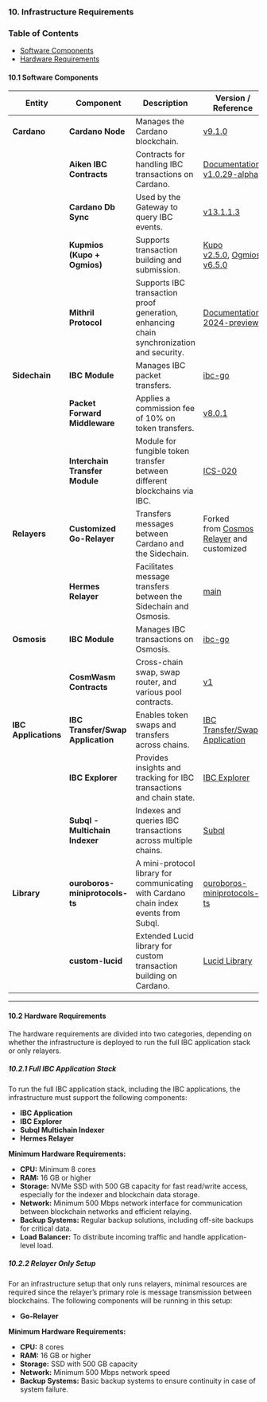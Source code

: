 ### 10. Infrastructure Requirements 

### Table of Contents
  - [Software Components](#101-software-components)
  - [Hardware Requirements](#102-hardware-requirements)

#### 10.1 Software Components

| Entity         | Component                    | Description                                                                                               | Version / Reference                                                                                                                                  | Type            |
|----------------|------------------------------|-----------------------------------------------------------------------------------------------------------|-----------------------------------------------------------------------------------------------------------------------------------------------------|-----------------|
| **Cardano**    | **Cardano Node**              | Manages the Cardano blockchain.                                                                            | [v9.1.0](https://github.com/IntersectMBO/cardano-node/releases/tag/9.1.0)                                                                           | Infrastructure  |
|                | **Aiken IBC Contracts**       | Contracts for handling IBC transactions on Cardano.                                                        | [Documentation](https://github.com/cardano-foundation/cardano-ibc-incubator/tree/draft/aiken-contract-docs/cardano/docs), [v1.0.29-alpha](https://github.com/aiken-lang/aiken/releases/tag/v1.0.29-alpha)                            | Core            |
|                | **Cardano Db Sync**           | Used by the Gateway to query IBC events.                                                                   | [v13.1.1.3](https://github.com/IntersectMBO/cardano-db-sync/pkgs/container/cardano-db-sync/160873989?tag=13.1.1.3)                                  | Infrastructure  |
|                | **Kupmios (Kupo + Ogmios)**   | Supports transaction building and submission.                                                              | [Kupo v2.5.0](https://hub.docker.com/layers/cardanosolutions/kupo/v2.5.0/images/sha256-0055667e640bfb1c80504d302912daa1284381256e0433a8c07e473200fc962e?context=explore), [Ogmios v6.5.0](https://github.com/CardanoSolutions/ogmios/tree/v6.5.0) | Infrastructure  |
|                | **Mithril Protocol**          | Supports IBC transaction proof generation, enhancing chain synchronization and security.                   | [Documentation](https://github.com/input-output-hk/mithril), [2024-preview](https://ghcr.io/input-output-hk/mithril-client:2024-preview)                                                                                          | Infrastructure  |
| **Sidechain**  | **IBC Module**                | Manages IBC packet transfers.                                                                              | [ibc-go](https://github.com/cosmos/ibc-go)                                                                                                          | Core            |
|                | **Packet Forward Middleware** | Applies a commission fee of 10% on token transfers.                                                        | [v8.0.1](https://github.com/cosmos/ibc-apps/releases/tag/middleware%2Fpacket-forward-middleware%2Fv8.0.1)                                           | Core            |
|                | **Interchain Transfer Module**| Module for fungible token transfer between different blockchains via IBC.                                   | [ICS-020](https://github.com/cosmos/ibc/blob/main/spec/app/ics-020-fungible-token-transfer/README.md)                                                | Core            |
| **Relayers**   | **Customized Go-Relayer**     | Transfers messages between Cardano and the Sidechain.                                                      | Forked from [Cosmos Relayer](https://github.com/cosmos/relayer) and customized                                                                       | Core            |
|                | **Hermes Relayer**            | Facilitates message transfers between the Sidechain and Osmosis.                                           | [main](https://github.com/informalsystems/hermes)                                                                                                    | Infrastructure  |
| **Osmosis**    | **IBC Module**                | Manages IBC transactions on Osmosis.                                                                       | [ibc-go](https://github.com/cosmos/ibc-go)                                                                                                          | Core            |
|                | **CosmWasm Contracts**        | Cross-chain swap, swap router, and various pool contracts.                                                 | [v1](https://github.com/cardano-foundation/cardano-ibc-incubator/tree/v1.0.2-non-mithril-x-swap/chains/osmosis/configuration/cosmwasm/contracts)     | Core            |
| **IBC Applications** | **IBC Transfer/Swap Application** | Enables token swaps and transfers across chains.                                                         | [IBC Transfer/Swap Application](https://github.com/cardano-foundation/cardano-ibc-incubator/tree/main/dapps/ibc-swap)                                | App             |
|                | **IBC Explorer**              | Provides insights and tracking for IBC transactions and chain state.                                        | [IBC Explorer](https://github.com/cardano-foundation/cardano-ibc-incubator/tree/main/dapps/ibc-explorer)                                             | App             |
|                | **Subql - Multichain Indexer**| Indexes and queries IBC transactions across multiple chains.                                                | [Subql](https://github.com/SmartOSC/subql-cardano)                                                                                                   | App             |
| **Library**    | **ouroboros-miniprotocols-ts**| A mini-protocol library for communicating with Cardano chain index events from Subql.                       | [ouroboros-miniprotocols-ts](https://github.com/HarmonicLabs/ouroboros-miniprotocols-ts)                                                             | App             |
|                | **custom-lucid**              | Extended Lucid library for custom transaction building on Cardano.                                          | [Lucid Library](https://github.com/cuonglv-smartosc/lucid-custom)                                                                                    | Core            | 

---

#### 10.2 Hardware Requirements

The hardware requirements are divided into two categories, depending on whether the infrastructure is deployed to run the full IBC application stack or only relayers.

##### 10.2.1 Full IBC Application Stack

To run the full IBC application stack, including the IBC applications, the infrastructure must support the following components:

- **IBC Application**
- **IBC Explorer**
- **Subql Multichain Indexer**
- **Hermes Relayer**

**Minimum Hardware Requirements:**

- **CPU:** Minimum 8 cores
- **RAM:** 16 GB or higher
- **Storage:** NVMe SSD with 500 GB capacity for fast read/write access, especially for the indexer and blockchain data storage.
- **Network:** Minimum 500 Mbps network interface for communication between blockchain networks and efficient relaying.
- **Backup Systems:** Regular backup solutions, including off-site backups for critical data.
- **Load Balancer:** To distribute incoming traffic and handle application-level load.

##### 10.2.2 Relayer Only Setup

For an infrastructure setup that only runs relayers, minimal resources are required since the relayer’s primary role is message transmission between blockchains. The following components will be running in this setup:

- **Go-Relayer**

**Minimum Hardware Requirements:**

- **CPU:** 8 cores
- **RAM:** 16 GB or higher
- **Storage:** SSD with 500 GB capacity
- **Network:** Minimum 500 Mbps network speed
- **Backup Systems:** Basic backup systems to ensure continuity in case of system failure.